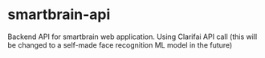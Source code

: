 # smartbrain-api
Backend API for smartbrain web application. Using Clarifai API call (this will be changed to a self-made face recognition ML model in the future)
